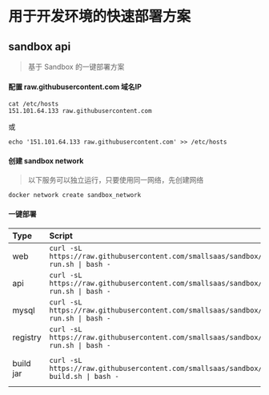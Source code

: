 # 用于开发环境的快速部署方案

## sandbox api
> 基于 Sandbox 的一键部署方案

#### 配置 raw.githubusercontent.com 域名IP
```
cat /etc/hosts
151.101.64.133 raw.githubusercontent.com
```
或
```
echo '151.101.64.133 raw.githubusercontent.com' >> /etc/hosts
```

#### 创建 sandbox network
> 以下服务可以独立运行，只要使用同一网络，先创建网络
```
docker network create sandbox_network
```


#### 一键部署
| Type     | Script                                                                                 | Link                          |
| :------- | :------------------------------------------------------------------------------------- | ----------------------------- |
| web      | `curl -sL https://raw.githubusercontent.com/smallsaas/sandbox/master/tag/web/docker-run.sh \| bash -` | [sandbox-web](https://github.com/smallsaas/sandbox-web) |
| api      | `curl -sL https://raw.githubusercontent.com/smallsaas/sandbox/master/tag/api/docker-run.sh \| bash -` | [sandbox-api](https://github.com/smallsaas/sandbox-api) |
| mysql    | `curl -sL https://raw.githubusercontent.com/smallsaas/sandbox/master/tag/mysql/docker-run.sh \| bash -` | [docker-compose.yml](./tag/mysql/docker-compose.yml)  |
| registry | `curl -sL https://raw.githubusercontent.com/smallsaas/sandbox/master/tag/registry/docker-run.sh \| bash -` |                                                    |
| build jar| `curl -sL https://raw.githubusercontent.com/smallsaas/sandbox/master/tag/docker/docker-build.sh \| bash -` | 通过容器构建 -standalone.jar                        |